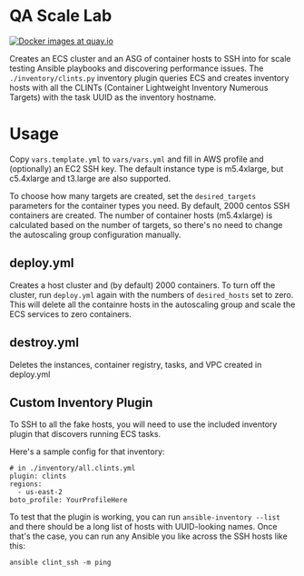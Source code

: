 # QA Scale Lab

[![Docker images at quay.io](https://quay.io/repository/ryansb/ansible-scale-test/status "Docker Repository on Quay")](https://quay.io/repository/ryansb/ansible-scale-test)

Creates an ECS cluster and an ASG of container hosts to SSH into for scale
testing Ansible playbooks and discovering performance issues. The
`./inventory/clints.py` inventory plugin queries ECS and creates inventory
hosts with all the CLINTs (Container Lightweight Inventory Numerous Targets)
with the task UUID as the inventory hostname.

# Usage

Copy `vars.template.yml` to `vars/vars.yml` and fill in AWS profile and (optionally)
an EC2 SSH key. The default instance type is m5.4xlarge, but c5.4xlarge and
t3.large are also supported.

To choose how many targets are created, set the `desired_targets` parameters
for the container types you need. By default, 2000 centos SSH containers are
created. The number of container hosts (m5.4xlarge) is calculated based on the
number of targets, so there's no need to change the autoscaling group
configuration manually.

## deploy.yml

Creates a host cluster and (by default) 2000 containers. To turn off the
cluster, run `deploy.yml` again with the numbers of `desired_hosts` set to
zero. This will delete all the containre hosts in the autoscaling group and
scale the ECS services to zero containers.

## destroy.yml

Deletes the instances, container registry, tasks, and VPC created in deploy.yml

## Custom Inventory Plugin

To SSH to all the fake hosts, you will need to use the included inventory
plugin that discovers running ECS tasks.

Here's a sample config for that inventory:

```
# in ./inventory/all.clints.yml
plugin: clints
regions:
  - us-east-2
boto_profile: YourProfileHere
```

To test that the plugin is working, you can run `ansible-inventory --list` and
there should be a long list of hosts with UUID-looking names. Once that's the
case, you can run any Ansible you like across the SSH hosts like this:

```
ansible clint_ssh -m ping
```
